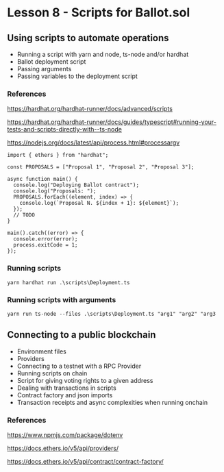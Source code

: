 # Lesson 8 - Scripts for Ballot.sol 
## Using scripts to automate operations
* Running a script with yarn and node, ts-node and/or hardhat
* Ballot deployment  script
* Passing arguments
* Passing variables to the deployment script

### References
https://hardhat.org/hardhat-runner/docs/advanced/scripts

https://hardhat.org/hardhat-runner/docs/guides/typescript#running-your-tests-and-scripts-directly-with--ts-node

https://nodejs.org/docs/latest/api/process.html#processargv

<pre><code>import { ethers } from "hardhat";

const PROPOSALS = ["Proposal 1", "Proposal 2", "Proposal 3"];

async function main() {
  console.log("Deploying Ballot contract");
  console.log("Proposals: ");
  PROPOSALS.forEach((element, index) => {
    console.log(`Proposal N. ${index + 1}: ${element}`);
  });
  // TODO
}

main().catch((error) => {
  console.error(error);
  process.exitCode = 1;
});</code></pre>
### Running scripts
```
yarn hardhat run .\scripts\Deployment.ts
```
### Running scripts with arguments
```
yarn run ts-node --files .\scripts\Deployment.ts "arg1" "arg2" "arg3
```
## Connecting to a public blockchain
* Environment files
* Providers
* Connecting to a testnet with a RPC Provider
* Running scripts on chain
* Script for giving voting rights to a given address
* Dealing with transactions in scripts
* Contract factory and json imports
* Transaction receipts and async complexities when running onchain

### References
https://www.npmjs.com/package/dotenv

https://docs.ethers.io/v5/api/providers/

https://docs.ethers.io/v5/api/contract/contract-factory/